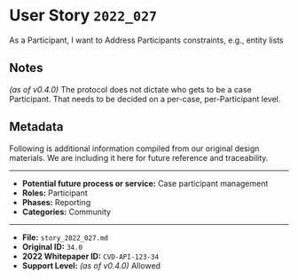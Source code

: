 
# User Story `2022_027` #

<!-- story-start -->As a Participant, I want to Address Participants constraints, e.g., entity lists<!-- story-end -->

## Notes ##

*(as of v0.4.0)*
The protocol does not dictate who gets to be a case Participant. That needs to be decided on a per-case, per-Participant level.

## Metadata ##

Following is additional information compiled from our original design materials.
We are including it here for future reference and traceability.

---

- **Potential future process or service:** Case participant management
- **Roles:** Participant
- **Phases:** Reporting
- **Categories:** Community

---

- **File:** `story_2022_027.md`
- **Original ID:** `34.0`
- **2022 Whitepaper ID:** `CVD-API-123-34`
- **Support Level:** *(as of v0.4.0)* Allowed
